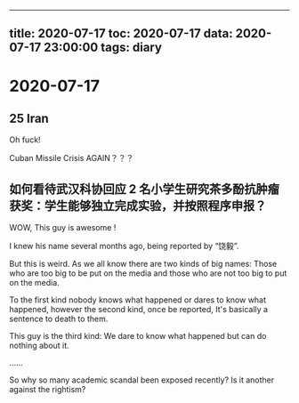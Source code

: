 
---
title: 2020-07-17
toc: 2020-07-17
data: 2020-07-17 23:00:00
tags: diary
---


# 2020-07-17

## 25 Iran

Oh fuck!

Cuban Missile Crisis AGAIN？？？



## 如何看待武汉科协回应 2 名小学生研究茶多酚抗肿瘤获奖：学生能够独立完成实验，并按照程序申报？

WOW, This guy is awesome ! 

I knew his name several months ago, being reported by “饶毅”.

But this is weird. As we all know there are two kinds of big names: Those who are too big to be put on the media and those who are not too big to put on the media.

To the first kind nobody knows what happened or dares to know what happened, however the second kind, once be reported, It's basically a sentence to death to them.

This guy is the third kind: We dare to know what happened but can do nothing about it. 

……

So why so many academic scandal been exposed recently? Is it another against the rightism?

